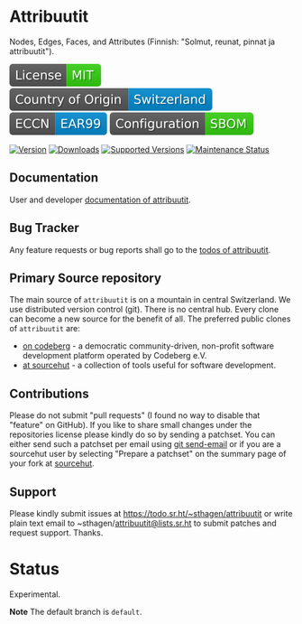 # Attribuutit

Nodes, Edges, Faces, and Attributes (Finnish: "Solmut, reunat, pinnat ja attribuutit").

[![License](docs/badges/license-spdx-mit.svg)](https://git.sr.ht/~sthagen/attribuutit/tree/default/item/LICENSE)
[![Country of Origin](docs/badges/country-of-origin-name-switzerland-neutral.svg)](https://git.sr.ht/~sthagen/attribuutit/tree/default/item/COUNTRY-OF-ORIGIN)
[![Export Classification Control Number (ECCN)](docs/badges/export-control-classification-number_eccn-ear99-neutral.svg)](https://git.sr.ht/~sthagen/attribuutit/tree/default/item/EXPORT-CONTROL-CLASSIFICATION-NUMBER)
[![Configuration](docs/badges/configuration-sbom.svg)](https://git.sr.ht/~sthagen/attribuutit/tree/default/item/docs/third-party/README.md)

[![Version](https://img.shields.io/pypi/v/attribuutit.svg?style=flat)](https://pypi.python.org/pypi/attribuutit/)
[![Downloads](https://static.pepy.tech/badge/attribuutit/month)](https://pepy.tech/project/attribuutit)
[![Supported Versions](https://img.shields.io/pypi/pyversions/attribuutit.svg?style=flat)](https://pypi.python.org/pypi/attribuutit/)
[![Maintenance Status](https://img.shields.io/github/commit-activity/y/sthagen/attribuutit.svg?style=flat)](https://git.sr.ht/~sthagen/attribuutit/log)

## Documentation

User and developer [documentation of attribuutit](https://codes.dilettant.life/docs/attribuutit).

## Bug Tracker

Any feature requests or bug reports shall go to the [todos of attribuutit](https://todo.sr.ht/~sthagen/attribuutit).

## Primary Source repository

The main source of `attribuutit` is on a mountain in central Switzerland.
We use distributed version control (git).
There is no central hub.
Every clone can become a new source for the benefit of all.
The preferred public clones of `attribuutit` are:

* [on codeberg](https://codeberg.org/sthagen/attribuutit) - a democratic community-driven, non-profit software development platform operated by Codeberg e.V.
* [at sourcehut](https://git.sr.ht/~sthagen/attribuutit) - a collection of tools useful for software development.

## Contributions

Please do not submit "pull requests" (I found no way to disable that "feature" on GitHub).
If you like to share small changes under the repositories license please kindly do so by sending a patchset.
You can either send such a patchset per email using [git send-email](https://git-send-email.io) or 
if you are a sourcehut user by selecting "Prepare a patchset" on the summary page of your fork at [sourcehut](https://git.sr.ht/).

## Support

Please kindly submit issues at https://todo.sr.ht/~sthagen/attribuutit or write plain text email to ~sthagen/attribuutit@lists.sr.ht to submit patches and request support. Thanks.

# Status

Experimental.

**Note** The default branch is `default`.
